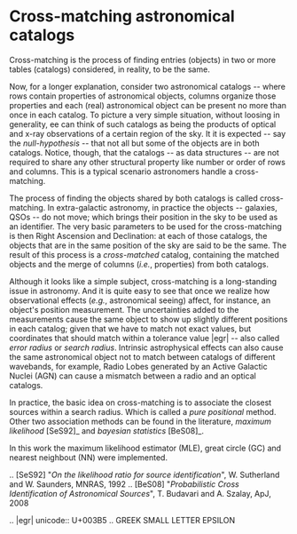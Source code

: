 # Cross-matching astronomical catalogs

Cross-matching is the process of finding entries (objects) in two or more tables (catalogs) considered, in reality, to be the same.

Now, for a longer explanation, consider two astronomical catalogs -- where rows contain properties of  astronomical objects, columns organize those properties and each (real) astronomical object can be present no more than once in each catalog. To picture a very simple situation, without loosing in generality, ee can think of such catalogs as being the products of optical and x-ray observations of a certain region of the sky. It it is expected -- say the *null-hypothesis* -- that not all but some of the objects are in both catalogs. Notice, though, that the catalogs -- as data structures -- are not required to share any other structural property like number or order of rows and columns. This is a typical scenario astronomers handle a cross-matching.

The process of finding the objects shared by both catalogs is called cross-matching. In extra-galactic astronomy, in practice the objects -- galaxies, QSOs -- do not move; which brings their position in the sky to be used as an identifier. The very basic parameters to be used for the cross-matching is then Right Ascension and Declination: at each of those catalogs, the objects that are in the same position of the sky are said to be the same. The result of this process is a *cross-matched* catalog, containing the matched objects and the merge of columns (*i.e.*, properties) from both catalogs.

Although it looks like a simple subject, cross-matching is a long-standing issue in astronomy. And it is quite easy to see that once we realize how observational effects (*e.g.*, astronomical seeing) affect, for instance, an object's position measurement. The uncertainties added to the measurements cause the same object to show up slightly different positions in each catalog; given that we have to match not exact values, but coordinates that should match within a tolerance value |egr| -- also called *error radius*  or *search radius*. Intrinsic astrophysical effects can also cause the same astronomical object not to match between catalogs of different wavebands, for example, Radio Lobes generated by an Active Galactic Nuclei (AGN) can cause a mismatch between a radio and an optical catalogs.

In practice, the basic idea on cross-matching is to associate the closest sources within a search radius. Which is called a *pure positional* method. Other two association methods can be found in the literature, *maximum likelihood* [SeS92]_ and *bayesian statistics* [BeS08]_.

In this work the maximum likelihood estimator (MLE), great circle (GC) and nearest neighbout (NN)
were implemented.

.. [SeS92] "*On the likelihood ratio for source identification*", W. Sutherland and W. Saunders, MNRAS, 1992
.. [BeS08] "*Probabilistic Cross Identification of Astronomical Sources*", T. Budavari and A. Szalay, ApJ, 2008

.. |egr|  unicode:: U+003B5 .. GREEK SMALL LETTER EPSILON
